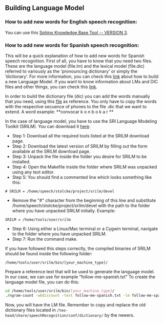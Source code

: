## Building Language Model

### How to add new words for English speech recognition:
You can use this [Sphinx Knowledge Base Tool -- VERSION 3](http://www.speech.cs.cmu.edu/tools/lmtool-new.html).

### How to add new words for Spanish speech recognition:
This will be a quick explanation of how to add new words for Spanish speech recognition.
First of all, you have to know that you need two files. These are the language model (file.lm) and the lexical model (file.dic) referred to variously as the 'pronouncing dictionary' or simply the ‘dictionary’.
For more information, you can check this [link](http://cmusphinx.sourceforge.net/wiki/tutoriallm) about how to build a new Language Model.
If you want to know information about LMs and DIC files and other things, you can check this [link](http://www.speech.cs.cmu.edu/sphinx/doc/sphinx-FAQ.html).

In order to build the dictionary file (dic) you can add the words manually that you need, using this [file]( teo-head/share/speechRecognition/conf/dictionary/es-20k.dic ) as reference.
You only have to copy the words with the respective secuence of phones to the file .dic that we want to extend.
A word example: **convocar k o n b o k a r **

In the case of language model, you have to use the SRI Language Modeling Toolkit (SRILM). You can download it [here](http://www.speech.sri.com/projects/srilm/download.html). 
* Step 1: Download all the required tools listed at the SRILM download page. 
* Step 2: Download the latest version of SRILM by filling out the form available at the SRILM download page.
* Step 3: Unpack the file inside the folder you desire for SRILM to be installed. 
* Step 4: Open the Makefile inside the folder where SRILM was unpacked using any text editor.
* Step 5: You should find a commented line which looks something like this:
```
# SRILM = /home/speech/stolcke/project/srilm/devel
```
* Remove the "#" character from the beginning of this line and substitute /home/speech/stolcke/project/srilm/devel with the path to the folder where you have unpacked SRILM initially. Example:
```
SRILM = /home/tools/user/srilm
```
* Step 6: Using either a Linux/Mac terminal or a Cygwin terminal, navigate to the folder where you have unpacked SRILM.
* Step 7: Run the command make.

If you have followed this steps correctly, the compiled binaries of SRILM should be found inside the following folder:
```
/home/tools/user/srilm/bin/[your_machine_type]/
```
Prepare a reference text that will be used to generate the language model. In our case, we can use for example "follow-me-spanish.txt" 
To create the language model file, you can do this:
```bash
cd /home/tools/user/srilm/bin/[your_machine_type]/
./ngram-count -wbdiscount -text follow-me-spanish.txt -lm follow-me-spanish.lm
```
Now, you will have the LM file. Remember to copy and replace the old dictionary files located in
 ```/teo-head/share/speechRecognition/conf/dictionary/``` by the newers.
